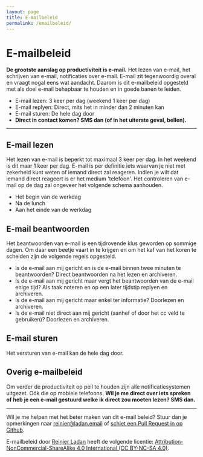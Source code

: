 ```yaml
---
layout: page
title: E-mailbeleid
permalink: /emailbeleid/
---
```


# E-mailbeleid

**De grootste aanslag op productiviteit is e-mail.** Het lezen van e-mail, het schrijven van e-mail, notificaties over e-mail. E-mail zit tegenwoordig overal en vraagt nogal eens wat aandacht. Daarom is dit e-mailbeleid opgesteld met als doel e-mail behapbaar te houden en in goede banen te leiden.

- E-mail lezen: 3 keer per dag (weekend 1 keer per dag)
- E-mail replyen: Direct, mits het in minder dan 2 minuten kan
- E-mail sturen: De hele dag door
- **Direct in contact komen? SMS dan (of in het uiterste geval, bellen).**

-----

## E-mail lezen

Het lezen van e-mail is beperkt tot maximaal 3 keer per dag. In het weekend is dit maar 1 keer per dag. E-mail is per definitie iets waarvan je niet met zekerheid kunt weten of iemand direct zal reageren. Indien je wilt dat iemand direct reageert is er het medium 'telefoon'. Het controleren van e-mail op de dag zal ongeveer het volgende schema aanhouden.

- Het begin van de werkdag
- Na de lunch
- Aan het einde van de werkdag

## E-mail beantwoorden

Het beantwoorden van e-mail is een tijdrovende klus geworden op sommige dagen. Om daar een beetje vaart in te krijgen en om het kaf van het koren te scheiden zijn de volgende regels opgesteld.


- Is de e-mail aan mij gericht en is de e-mail binnen twee minuten te beantwoorden? Direct beantwoorden na het lezen en archiveren.
- Is de e-mail aan mij gericht maar vergt het beantwoorden van de e-mail enige tijd? Als taak noteren en op een later tijdstip replyen en archiveren.
- Is de e-mail aan mij gericht maar enkel ter informatie? Doorlezen en archiveren.
- Is de e-mail niet direct aan mij gericht (aanhef of door het _cc_ veld te gebruiken)? Doorlezen en archiveren.

## E-mail sturen

Het versturen van e-mail kan de hele dag door.

## Overig e-mailbeleid

Om verder de productiviteit op peil te houden zijn alle notificatiesystemen uitgezet. Oók die op mobiele telefoons. <strong>Wil je me direct over iets spreken of heb je een e-mail gestuurd welke ik direct zou moeten lezen? SMS dan.</strong>

<hr>

Wil je me helpen met het beter maken van dit e-mail beleid? Stuur dan je opmerkingen naar reinier@ladan.email of [schiet een Pull Request in op Github](https://github.com/reinier/reinierladan-website/blob/master/emailbeleid.md).

E-mailbeleid door <a href="https://reinierladan.nl" rel="cc:attributionURL">Reinier Ladan</a> heeft de volgende licentie: <a rel="license" href="https://creativecommons.org/licenses/by-nc-sa/4.0/">Attribution-NonCommercial-ShareAlike 4.0 International (CC BY-NC-SA 4.0)</a>.

